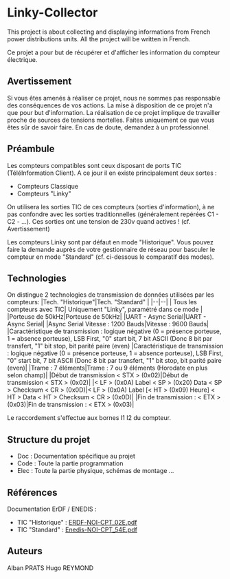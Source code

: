 # Linky-Collector 
This project is about collecting and displaying informations from French power distributions units. 
All the project will be written in French. 

Ce projet a pour but de récupérer et d'afficher les information du compteur électrique. 
## Avertissement 
Si vous êtes amenés à réaliser ce projet, nous ne sommes pas responsable des conséquences de vos actions. La mise à disposition de ce projet n'a que pour but d'information. 
La réalisation de ce projet implique de travailler proche de sources de tensions mortelles. Faites uniquement ce que vous êtes sûr de savoir faire. En cas de doute, demandez à un professionnel. 
## Préambule
Les compteurs compatibles sont ceux disposant de ports TIC (TéléInformation Client). 
A ce jour il en existe principalement deux sortes  : 
- Compteurs Classique 
- Compteurs "Linky"

On utilisera les sorties TIC de ces compteurs (sorties d'information), à ne pas confondre avec les sorties traditionnelles (généralement repérées C1 - C2 - ...). Ces sorties ont une tension de 230v quand actives ! (cf. Avertissement)

Les compteurs Linky sont par défaut en mode "Historique". Vous pouvez faire la demande auprès de votre gestionnaire de réseau pour basculer le compteur en mode "Standard" (cf. ci-dessous le comparatif des modes).
## Technologies
On distingue 2 technologies de transmission de données utilisées par les compteurs: 
|Tech. "Historique"|Tech. "Standard"  |
|--|--|
| Tous les compteurs avec TIC| Uniquement "Linky", paramétré dans ce mode |
|Porteuse de 50kHz|Porteuse de 50kHz|
|UART - Async Serial|UART - Async Serial|
|Async Serial Vitesse : 1200 Bauds|Vitesse : 9600 Bauds|
|Caractéristique de transmission : logique négative (0 = présence porteuse, 1 = absence porteuse), LSB First, "0" start bit, 7 bit ASCII (Donc 8 bit par transfert, "1" bit stop, bit parité paire (even)  |Caractéristique de transmission : logique négative (0 = présence porteuse, 1 = absence porteuse), LSB First, "0" start bit, 7 bit ASCII (Donc 8 bit par transfert, "1" bit stop, bit parité paire (even)|
|Trame : 7 éléments|Trame : 7 ou 9 éléments (Horodate en plus selon champ)|
|Début de transmission < STX > (0x02)|Début de transmission < STX > (0x02)|
|< LF > (0x0A) Label < SP > (0x20) Data < SP > Checksum < CR > (0x0D)|< LF > (0x0A) Label [< HT > (0x09) Heure] < HT > Data < HT > Checksum < CR > (0x0D)|
|Fin de transmission : < ETX > (0x03)|Fin de transmission : < ETX > (0x03)|

Le raccordement s'effectue aux bornes I1 I2 du compteur. 
## Structure du projet
- Doc : Documentation spécifique au projet
- Code : Toute la partie programmation 
- Elec : Toute la partie physique, schémas de montage ... 

## Références
Documentation ErDF / ENEDIS : 
 - TIC "Historique" : [ERDF-NOI-CPT_02E.pdf](https://git.bde-insa-lyon.fr/colloc/linky_collector/doc/ERDF-NOI-CPT_02E.pdf)
 - TIC "Standard" : [Enedis-NOI-CPT_54E.pdf](https://git.bde-insa-lyon.fr/colloc/linky_collector/doc/Enedis-NOI-CPT_54E.pdf)
## Auteurs
Alban PRATS
Hugo REYMOND